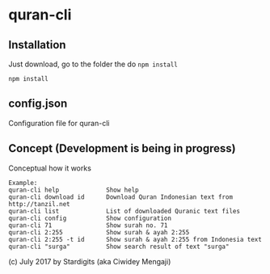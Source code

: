 # quran-cli

## Installation

Just download, go to the folder the do `npm install`
```
npm install
```

## config.json
Configuration file for quran-cli

## Concept (Development is being in progress)
Conceptual how it works
```
Example:
quran-cli help             Show help
quran-cli download id      Download Quran Indonesian text from http://tanzil.net
quran-cli list             List of downloaded Quranic text files
quran-cli config           Show configuration
quran-cli 71               Show surah no. 71
quran-cli 2:255            Show surah & ayah 2:255
quran-cli 2:255 -t id      Show surah & ayah 2:255 from Indonesia text
quran-cli "surga"          Show search result of text "surga"
```

(c) July 2017 by Stardigits (aka Ciwidey Mengaji)
